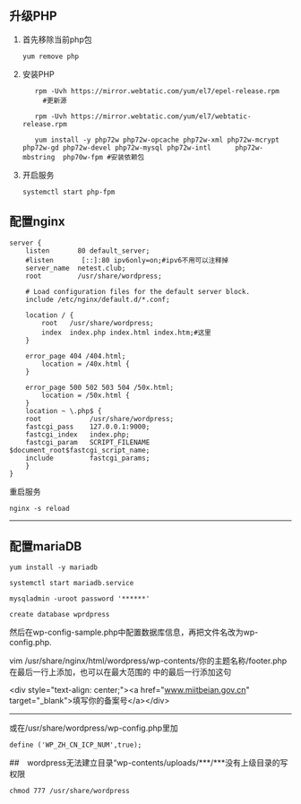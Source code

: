 ## 升级PHP

1. 首先移除当前php包

   `yum remove php`

2. 安装PHP

   ```
      rpm -Uvh https://mirror.webtatic.com/yum/el7/epel-release.rpm         #更新源
   
      rpm -Uvh https://mirror.webtatic.com/yum/el7/webtatic-release.rpm
   
      yum install -y php72w php72w-opcache php72w-xml php72w-mcrypt php72w-gd php72w-devel php72w-mysql php72w-intl      php72w-mbstring  php70w-fpm #安装依赖包
   
   ```

3. 开启服务

   `systemctl start php-fpm`

## 配置nginx

```
server {
    listen       80 default_server;
    #listen       [::]:80 ipv6only=on;#ipv6不用可以注释掉
    server_name  netest.club;
    root         /usr/share/wordpress;

    # Load configuration files for the default server block.
    include /etc/nginx/default.d/*.conf;

    location / {
        root   /usr/share/wordpress;
        index  index.php index.html index.htm;#这里
    }

    error_page 404 /404.html;
        location = /40x.html {
    }

    error_page 500 502 503 504 /50x.html;
        location = /50x.html {
    }
    location ~ \.php$ {
    root            /usr/share/wordpress;
    fastcgi_pass    127.0.0.1:9000;
    fastcgi_index   index.php;
    fastcgi_param   SCRIPT_FILENAME $document_root$fastcgi_script_name;
    include         fastcgi_params;
    }
}

```

重启服务

`nginx -s reload`

---

## 配置mariaDB

`yum install -y mariadb`

`systemctl start mariadb.service`

`mysqladmin -uroot password '******'`

`create database wprdpress`

然后在wp-config-sample.php中配置数据库信息，再把文件名改为wp-config.php.



vim /usr/share/nginx/html/wordpress/wp-contents/你的主题名称/footer.php
在最后一行上添加，也可以在最大范围的 中的最后一行添加这句

\<div style="text-align: center;">\<a href="www.miitbeian.gov.cn" target="_blank">填写你的备案号</a\></div\>

------------------------------------------------
或在/usr/share/wordpress/wp-config.php里加

```
define ('WP_ZH_CN_ICP_NUM',true);
```

##　wordpress无法建立目录“wp-contents/uploads/***/***没有上级目录的写权限

`chmod 777 /usr/share/wordpress`
